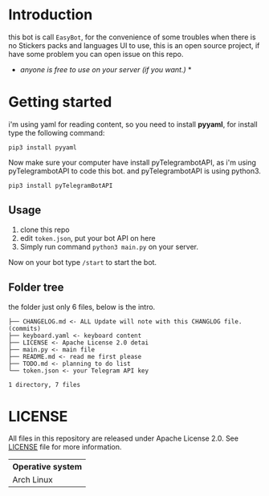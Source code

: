# Introduction

this bot is call `EasyBot`, for the convenience of some troubles when there is no Stickers packs and languages UI to use,
this is an open source project, if have some problem you can open issue on this repo.
* *anyone is free to use on your server (if you want.)* *

# Getting started

i'm using yaml for reading content, so you need to install **pyyaml**, for install type the following command:

```shell
pip3 install pyyaml
```

Now make sure your computer have install pyTelegrambotAPI, as i'm using pyTelegrambotAPI to code this bot.
and pyTelegrambotAPI is using python3.

```shell
pip3 install pyTelegramBotAPI
```


## Usage

1. clone this repo
2. edit `token.json`, put your bot API on here
2. Simply run command `python3 main.py` on your server.

Now on your bot type `/start` to start the bot.

## Folder tree

the folder just only 6 files, below is the intro.

```shell
├── CHANGELOG.md <- ALL Update will note with this CHANGLOG file. (commits)
├── keyboard.yaml <- keyboard content
├── LICENSE <- Apache License 2.0 detai
├── main.py <- main file
├── README.md <- read me first please
├── TODO.md <- planning to do list
└── token.json <- your Telegram API key

1 directory, 7 files
```

# LICENSE

All files in this repository are released under Apache License 2.0. See [LICENSE](LICENSE) file for more information.

<table>
    <tr>
        <th>Operative system</th>
    </tr>
    <tr>
        <td>Arch Linux</td>
    </tr>
</table>